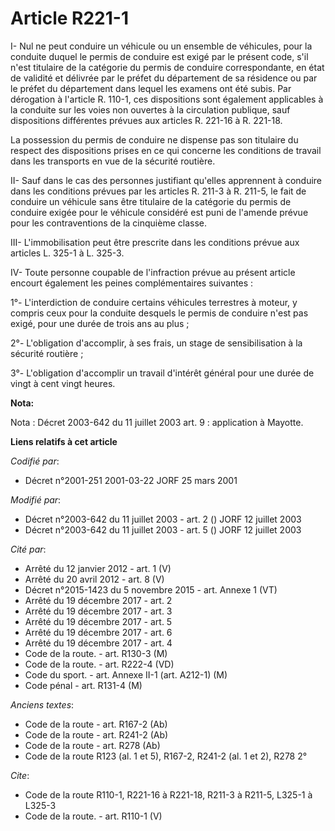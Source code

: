 # Article R221-1

I- Nul ne peut conduire un véhicule ou un ensemble de véhicules, pour la conduite duquel le permis de conduire est exigé par
le présent code, s'il n'est titulaire de la catégorie du permis de conduire correspondante, en état de validité et délivrée
par le préfet du département de sa résidence ou par le préfet du département dans lequel les examens ont été subis. Par
dérogation à l'article R. 110-1, ces dispositions sont également applicables à la conduite sur les voies non ouvertes à la
circulation publique, sauf dispositions différentes prévues aux articles R. 221-16 à R. 221-18.

La possession du permis de conduire ne dispense pas son titulaire du respect des dispositions prises en ce qui concerne les
conditions de travail dans les transports en vue de la sécurité routière.

II- Sauf dans le cas des personnes justifiant qu'elles apprennent à conduire dans les conditions prévues par les articles R.
211-3 à R. 211-5, le fait de conduire un véhicule sans être titulaire de la catégorie du permis de conduire exigée pour le
véhicule considéré est puni de l'amende prévue pour les contraventions de la cinquième classe.

III- L'immobilisation peut être prescrite dans les conditions prévue aux articles L. 325-1 à L. 325-3.

IV- Toute personne coupable de l'infraction prévue au présent article encourt également les peines complémentaires
suivantes :

1°- L'interdiction de conduire certains véhicules terrestres à moteur, y compris ceux pour la conduite desquels le permis de
conduire n'est pas exigé, pour une durée de trois ans au plus ;

2°- L'obligation d'accomplir, à ses frais, un stage de sensibilisation à la sécurité routière ;

3°- L'obligation d'accomplir un travail d'intérêt général pour une durée de vingt à cent vingt heures.

**Nota:**

Nota : Décret 2003-642 du 11 juillet 2003 art. 9 : application à Mayotte.

**Liens relatifs à cet article**

_Codifié par_:

  - Décret n°2001-251 2001-03-22 JORF 25 mars 2001

_Modifié par_:

  - Décret n°2003-642 du 11 juillet 2003 - art. 2 () JORF 12 juillet 2003
  - Décret n°2003-642 du 11 juillet 2003 - art. 5 () JORF 12 juillet 2003

_Cité par_:

  - Arrêté du 12 janvier 2012 - art. 1 (V)
  - Arrêté du 20 avril 2012 - art. 8 (V)
  - Décret n°2015-1423 du 5 novembre 2015 - art. Annexe 1 (VT)
  - Arrêté du 19 décembre 2017 - art. 2
  - Arrêté du 19 décembre 2017 - art. 3
  - Arrêté du 19 décembre 2017 - art. 5
  - Arrêté du 19 décembre 2017 - art. 6
  - Arrêté du 19 décembre 2017 - art. 4
  - Code de la route. - art. R130-3 (M)
  - Code de la route. - art. R222-4 (VD)
  - Code du sport. - art. Annexe II-1 (art. A212-1) (M)
  - Code pénal - art. R131-4 (M)

_Anciens textes_:

  - Code de la route - art. R167-2 (Ab)
  - Code de la route - art. R241-2 (Ab)
  - Code de la route - art. R278 (Ab)
  - Code de la route R123 (al. 1 et 5), R167-2, R241-2 (al. 1 et 2), R278 2°

_Cite_:

  - Code de la route R110-1, R221-16 à R221-18, R211-3 à R211-5, L325-1 à L325-3
  - Code de la route. - art. R110-1 (V)
